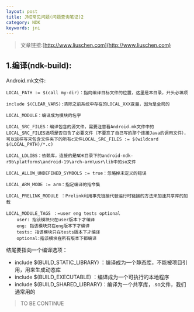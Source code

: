```yaml
---
layout: post
title: JNI常见问题(问题查询笔记)2
category: NDK
keywords: jni
---
```


>文章链接:[http://www.liuschen.com](http://www.liuschen.com)


## 1.编译(ndk-build):

Android.mk文件:

	LOCAL_PATH := $(call my-dir)：指向编译目标文件的位置，这里是本目录，开头必填项

	include $(CLEAR_VARS):清除之前系统中存在的LOCAL_XXX变量，因为是全局的
	
	LOCAL_MODULE：编译成为模块的名字

	LOCAL_SRC_FILES：编译包含的源文件，需要注意看Android.mk文件中的LOCAL_SRC_FILES选项是否包含了必要文件（不要忘了自己写的那个连接Java的调用文件），可以这样写来包含文件夹下的所有c文件LOCAL_SRC_FILES := $(wildcard $(LOCAL_PATH)/*.c)

	LOCAL_LDLIBS：依赖库，连接的是NDK目录下的android-ndk-r9b\platforms\android-19\arch-arm\usr\lib中的so文件

	LOCAL_ALLOW_UNDEFINED_SYMBOLS := true：忽略掉未定义的错误

	LOCAL_ARM_MODE := arm：指定编译的指令集

	LOCAL_PRELINK_MODULE ：Prelink利用事先链接代替运行时链接的方法来加速共享库的加载

	LOCAL_MODULE_TAGS ：=user eng tests optional
		user: 指该模块只在user版本下才编译
		eng: 指该模块只在eng版本下才编译
		tests: 指该模块只在tests版本下才编译
		optional:指该模块在所有版本下都编译

结尾要指向一个编译选项：

* include $(BUILD_STATIC_LIBRARY) ：编译成为一个静态库，不能被项目引用，用来生成动态库
* include $(BUILD_EXECUTABLE) ：编译成为一个可执行的本地程序
* include $(BUILD_SHARED_LIBRARY)：编译为一个共享库，.so文件，我们通常用的


>TO BE CONTINUE
	